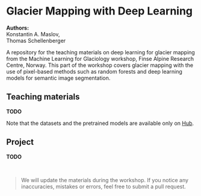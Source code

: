 # Glacier Mapping with Deep Learning

**Authors:** <br/>
Konstantin A. Maslov, <br/>
Thomas Schellenberger

A repository for the teaching materials on deep learning for glacier mapping from the Machine Learning for Glaciology workshop, Finse Alpine Research Centre, Norway. This part of the workshop covers glacier mapping with the use of pixel-based methods such as random forests and deep learning models for semantic image segmentation.

## Teaching materials

**TODO**

Note that the datasets and the pretrained models are available only on [Hub](https://hub.jupytearth.org/).

## Project

**TODO**

<br/>

> We will update the materials during the workshop. If you notice any inaccuracies, mistakes or errors, feel free to submit a pull request.
